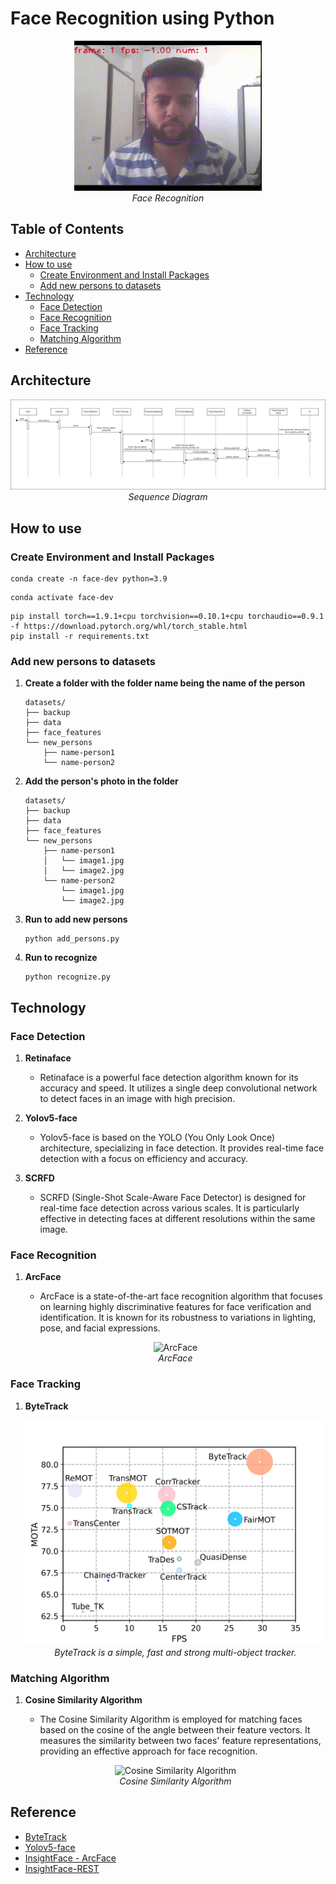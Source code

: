 # Face Recognition using Python

   <p align="center">
   <img src="./assets/Project Gif.gif" alt="Face Recognition" />
   <br>
   <em>Face Recognition</em>
   </p>

## Table of Contents

- [Architecture](#architecture)
- [How to use](#how-to-use)
  - [Create Environment and Install Packages](#create-environment-and-install-packages)
  - [Add new persons to datasets](#add-new-persons-to-datasets)
- [Technology](#technology)
  - [Face Detection](#face-detection)
  - [Face Recognition](#face-recognition)
  - [Face Tracking](#face-tracking)
  - [Matching Algorithm](#matching-algorithm)
- [Reference](#reference)

## Architecture

   <p align="center">
   <img src="./assets/sequence-diagram.png" alt="Sequence Diagram" />
   <br>
   <em>Sequence Diagram</em>
   </p>

## How to use

### Create Environment and Install Packages

```shell
conda create -n face-dev python=3.9
```

```shell
conda activate face-dev
```

```shell
pip install torch==1.9.1+cpu torchvision==0.10.1+cpu torchaudio==0.9.1 -f https://download.pytorch.org/whl/torch_stable.html
pip install -r requirements.txt
```

### Add new persons to datasets

1. **Create a folder with the folder name being the name of the person**

   ```
   datasets/
   ├── backup
   ├── data
   ├── face_features
   └── new_persons
       ├── name-person1
       └── name-person2
   ```

2. **Add the person's photo in the folder**

   ```
   datasets/
   ├── backup
   ├── data
   ├── face_features
   └── new_persons
       ├── name-person1
       │   └── image1.jpg
       │   └── image2.jpg
       └── name-person2
           └── image1.jpg
           └── image2.jpg
   ```

3. **Run to add new persons**

   ```shell
   python add_persons.py
   ```

4. **Run to recognize**

   ```shell
   python recognize.py
   ```

## Technology

### Face Detection

1. **Retinaface**

   - Retinaface is a powerful face detection algorithm known for its accuracy and speed. It utilizes a single deep convolutional network to detect faces in an image with high precision.

2. **Yolov5-face**

   - Yolov5-face is based on the YOLO (You Only Look Once) architecture, specializing in face detection. It provides real-time face detection with a focus on efficiency and accuracy.

3. **SCRFD**
   - SCRFD (Single-Shot Scale-Aware Face Detector) is designed for real-time face detection across various scales. It is particularly effective in detecting faces at different resolutions within the same image.

### Face Recognition

1. **ArcFace**

   - ArcFace is a state-of-the-art face recognition algorithm that focuses on learning highly discriminative features for face verification and identification. It is known for its robustness to variations in lighting, pose, and facial expressions.

   <p align="center">
   <img src="https://user-images.githubusercontent.com/80930272/160270088-a3760d88-ebc8-4535-907e-6b684276755a.png" alt="ArcFace" />
   <br>
   <em>ArcFace</em>
   </p>

### Face Tracking

1. **ByteTrack**

   <p align="center">
   <img src="./assets/bytetrack.png" alt="ByteTrack" />
   <br>
   <em>ByteTrack is a simple, fast and strong multi-object tracker.</em>
   </p>

### Matching Algorithm

1. **Cosine Similarity Algorithm**

   - The Cosine Similarity Algorithm is employed for matching faces based on the cosine of the angle between their feature vectors. It measures the similarity between two faces' feature representations, providing an effective approach for face recognition.

   <p align="center">
   <img src="https://user-images.githubusercontent.com/80930272/160270156-37fe3269-ca65-4692-a3b2-e9568b3876f8.png" alt="Cosine Similarity Algorithm" />
   <br>
   <em>Cosine Similarity Algorithm</em>
   </p>

## Reference

- [ByteTrack](https://github.com/ifzhang/ByteTrack)
- [Yolov5-face](https://github.com/deepcam-cn/yolov5-face)
- [InsightFace - ArcFace](https://github.com/deepinsight/insightface/tree/master/recognition/arcface_torch)
- [InsightFace-REST](https://github.com/SthPhoenix/InsightFace-REST)
